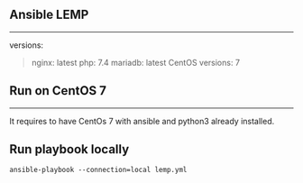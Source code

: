 ## Ansible LEMP 
---
versions:
> nginx: latest
> php: 7.4
> mariadb: latest
> CentOS versions: 7 

## Run on CentOS 7
---
It requires to have CentOs 7 with ansible and python3 already installed.

## Run playbook locally
```
ansible-playbook --connection=local lemp.yml
```

